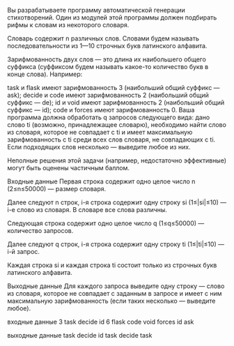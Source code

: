 Вы разрабатываете программу автоматической генерации стихотворений. Один из модулей этой программы должен подбирать рифмы к словам из некоторого словаря.

Словарь содержит n различных слов. Словами будем называть последовательности из 1—10 строчных букв латинского алфавита.

Зарифмованность двух слов — это длина их наибольшего общего суффикса (суффиксом будем называть какое-то количество букв в конце слова). Например:

task и flask имеют зарифмованность 3 (наибольший общий суффикс — ask);
decide и code имеют зарифмованность 2 (наибольший общий суффикс — de);
id и void имеют зарифмованность 2 (наибольший общий суффикс — id);
code и forces имеют зарифмованность 0.
Ваша программа должна обработать q запросов следующего вида: дано слово ti (возможно, принадлежащее словарю), необходимо найти слово из словаря, которое не совпадает с ti и имеет максимальную зарифмованность с ti среди всех слов словаря, не совпадающих с ti. Если подходящих слов несколько — выведите любое из них.

Неполные решения этой задачи (например, недостаточно эффективные) могут быть оценены частичным баллом.

Входные данные
Первая строка содержит одно целое число n (2≤n≤50000) — размер словаря.

Далее следуют n строк, i-я строка содержит одну строку si (1≤|si|≤10) — i-е слово из словаря. В словаре все слова различны.

Следующая строка содержит одно целое число q (1≤q≤50000) — количество запросов.

Далее следуют q строк, i-я строка содержит одну строку ti (1≤|ti|≤10) — i-й запрос.

Каждая строка si и каждая строка ti состоит только из строчных букв латинского алфавита.

Выходные данные
Для каждого запроса выведите одну строку — слово из словаря, которое не совпадает с заданным в запросе и имеет с ним максимальную зарифмованность (если таких несколько — выведите любое).

входные данные
3
task
decide
id
6
flask
code
void
forces
id
ask

выходные данные
task
decide
id
task
decide
task